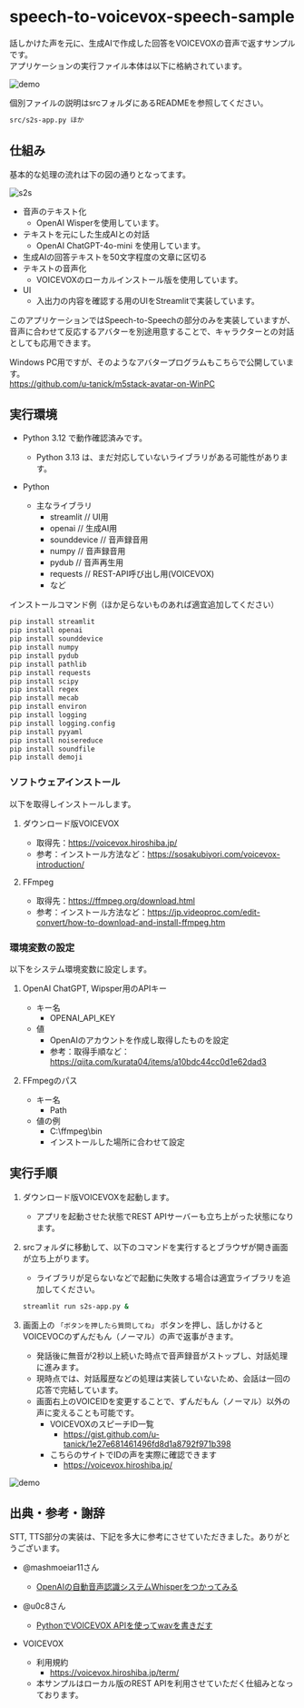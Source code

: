 # speech-to-voicevox-speech-sample

話しかけた声を元に、生成AIで作成した回答をVOICEVOXの音声で返すサンプルです。  
アプリケーションの実行ファイル本体は以下に格納されています。

![demo](img/demo.jpg)

個別ファイルの説明はsrcフォルダにあるREADMEを参照してください。

``` sh
src/s2s-app.py ほか
```

## 仕組み

基本的な処理の流れは下の図の通りとなってます。

![s2s](img/s2s.jpg)

- 音声のテキスト化
  - OpenAI Wisperを使用しています。
- テキストを元にした生成AIとの対話
  - OpenAI ChatGPT-4o-mini を使用しています。
- 生成AIの回答テキストを50文字程度の文章に区切る
- テキストの音声化
  - VOICEVOXのローカルインストール版を使用しています。
- UI
  - 入出力の内容を確認する用のUIをStreamlitで実装しています。

このアプリケーションではSpeech-to-Speechの部分のみを実装していますが、音声に合わせて反応するアバターを別途用意することで、キャラクターとの対話としても応用できます。

Windows PC用ですが、そのようなアバタープログラムもこちらで公開しています。  
https://github.com/u-tanick/m5stack-avatar-on-WinPC


## 実行環境

- Python 3.12 で動作確認済みです。
  - Python 3.13 は、まだ対応していないライブラリがある可能性があります。

- Python
  - 主なライブラリ
    - streamlit    // UI用
    - openai       // 生成AI用
    - sounddevice  // 音声録音用
    - numpy        // 音声録音用
    - pydub        // 音声再生用
    - requests     // REST-API呼び出し用(VOICEVOX)
    - など

インストールコマンド例（ほか足らないものあれば適宜追加してください）

``` sh
pip install streamlit
pip install openai
pip install sounddevice
pip install numpy
pip install pydub
pip install pathlib
pip install requests
pip install scipy
pip install regex
pip install mecab
pip install environ
pip install logging
pip install logging.config
pip install pyyaml
pip install noisereduce
pip install soundfile
pip install demoji
```

### ソフトウェアインストール

以下を取得しインストールします。

1. ダウンロード版VOICEVOX
   - 取得先：https://voicevox.hiroshiba.jp/
   - 参考：インストール方法など：https://sosakubiyori.com/voicevox-introduction/

2. FFmpeg
   - 取得先：https://ffmpeg.org/download.html
   - 参考：インストール方法など：https://jp.videoproc.com/edit-convert/how-to-download-and-install-ffmpeg.htm

### 環境変数の設定

以下をシステム環境変数に設定します。

1. OpenAI ChatGPT, Wipsper用のAPIキー
   - キー名
     - OPENAI_API_KEY
   - 値
     - OpenAIのアカウントを作成し取得したものを設定
     - 参考：取得手順など：https://qiita.com/kurata04/items/a10bdc44cc0d1e62dad3

2. FFmpegのパス
   - キー名
     - Path
   - 値の例
     - C:\ffmpeg\bin
     - インストールした場所に合わせて設定

## 実行手順

1. ダウンロード版VOICEVOXを起動します。
   - アプリを起動させた状態でREST APIサーバーも立ち上がった状態になります。

2. srcフォルダに移動して、以下のコマンドを実行するとブラウザが開き画面が立ち上がります。
   - ライブラリが足らないなどで起動に失敗する場合は適宜ライブラリを追加してください。

    ``` sh
    streamlit run s2s-app.py &
    ```

3. 画面上の `「ボタンを押したら質問してね」` ボタンを押し、話しかけるとVOICEVOCのずんだもん（ノーマル）の声で返事がきます。
   - 発話後に無音が2秒以上続いた時点で音声録音がストップし、対話処理に進みます。
   - 現時点では、対話履歴などの処理は実装していないため、会話は一回の応答で完結しています。
   - 画面右上のVOICEIDを変更することで、ずんだもん（ノーマル）以外の声に変えることも可能です。
     - VOICEVOXのスピーチID一覧
       - https://gist.github.com/u-tanick/1e27e681461496fd8d1a8792f971b398
     - こちらのサイトでIDの声を実際に確認できます
       - https://voicevox.hiroshiba.jp/

![demo](img/demo.jpg)



## 出典・参考・謝辞

STT, TTS部分の実装は、下記を多大に参考にさせていただきました。ありがとうございます。

- @mashmoeiar11さん  
  - [OpenAIの自動音声認識システムWhisperをつかってみる](https://qiita.com/mashmoeiar11/items/dc45be7252135b2173ca)

- @u0c8さん
  - [PythonでVOICEVOX APIを使ってwavを書きだす](https://qiita.com/u0c8/items/564046ef5a67a0639091)

- VOICEVOX
  - 利用規約
    - https://voicevox.hiroshiba.jp/term/
  - 本サンプルはローカル版のREST APIを利用させていただく仕組みとなっております。
